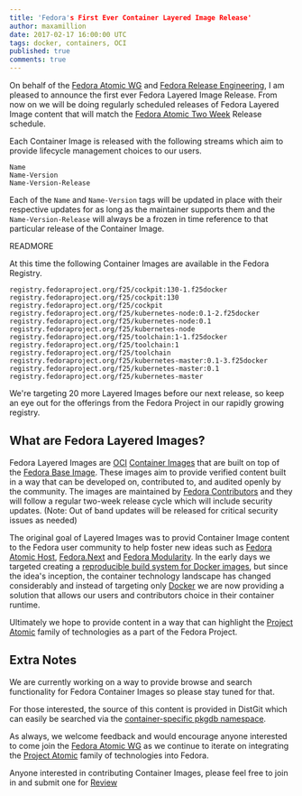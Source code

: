 ```yaml
---
title: 'Fedora's First Ever Container Layered Image Release'
author: maxamillion
date: 2017-02-17 16:00:00 UTC
tags: docker, containers, OCI
published: true
comments: true
---
```

On behalf of the [Fedora Atomic WG](https://pagure.io/atomic-wg) and [Fedora Release Engineering](https://docs.pagure.org/releng/), I am pleased to announce the first ever Fedora Layered Image Release. From now on we will be doing regularly scheduled releases of Fedora Layered Image content that will match the [Fedora Atomic Two Week](https://getfedora.org/en/atomic/download/) Release schedule.

Each Container Image is released with the following streams which aim to provide lifecycle management choices to our users.

```
Name
Name-Version
Name-Version-Release
```

Each of the `Name` and `Name-Version` tags will be updated in place with their respective updates for as long as the maintainer supports them and the `Name-Version-Release` will always be a frozen in time reference to that particular release of the Container Image.

READMORE

At this time the following Container Images are available in the Fedora Registry.

```
registry.fedoraproject.org/f25/cockpit:130-1.f25docker
registry.fedoraproject.org/f25/cockpit:130
registry.fedoraproject.org/f25/cockpit
registry.fedoraproject.org/f25/kubernetes-node:0.1-2.f25docker
registry.fedoraproject.org/f25/kubernetes-node:0.1
registry.fedoraproject.org/f25/kubernetes-node
registry.fedoraproject.org/f25/toolchain:1-1.f25docker
registry.fedoraproject.org/f25/toolchain:1
registry.fedoraproject.org/f25/toolchain
registry.fedoraproject.org/f25/kubernetes-master:0.1-3.f25docker
registry.fedoraproject.org/f25/kubernetes-master:0.1
registry.fedoraproject.org/f25/kubernetes-master
```

We're targeting 20 more Layered Images before our next release, so keep an eye out for the offerings from the Fedora Project in our rapidly growing registry.

## What are Fedora Layered Images?

Fedora Layered Images are [OCI](https://www.opencontainers.org/) [Container Images](https://github.com/opencontainers/image-spec) that are built on top of the [Fedora Base Image](https://github.com/fedora-cloud/docker-brew-fedora). These images aim to provide verified content built in a way that can be developed on, contributed to, and audited openly by the community. The images are maintained by [Fedora Contributors](https://fedoraproject.org/wiki/Contribute) and they will follow a regular two-week release cycle which will include security updates. (Note: Out of band updates will be released for critical security issues as needed)

The original goal of Layered Images was to provid Container Image content to the Fedora user community to help foster new ideas such as [Fedora Atomic Host](https://getfedora.org/en/atomic/), [Fedora.Next](https://fedoraproject.org/wiki/Fedora.next) and [Fedora Modularity](https://fedoraproject.org/wiki/Modularity). In the early days we targeted creating a [reproducible build system for Docker images](https://opensource.com/business/16/7/creating-reproducible-build-system-docker-images), but since the idea's inception, the container technology landscape has changed considerably and instead of targeting only [Docker](https://github.com/docker/docker/) we are now providing a solution that allows our users and contributors choice in their container runtime.

Ultimately we hope to provide content in a way that can highlight the [Project Atomic](http://www.projectatomic.io/) family of technologies as a part of the Fedora Project.

## Extra Notes

We are currently working on a way to provide browse and search functionality for Fedora Container Images so please stay tuned for that.

For those interested, the source of this content is provided in DistGit which can easily be searched via the [container-specific pkgdb namespace](https://admin.fedoraproject.org/pkgdb/packages/docker/*/).

As always, we welcome feedback and would encourage anyone interested to come join the [Fedora Atomic WG](https://pagure.io/atomic-wg) as we continue to iterate on integrating the [Project Atomic](http://www.projectatomic.io/) family of technologies into Fedora.

Anyone interested in contributing Container Images, please feel free to join in and submit one for [Review](https://fedoraproject.org/wiki/Container:Review_Process)


